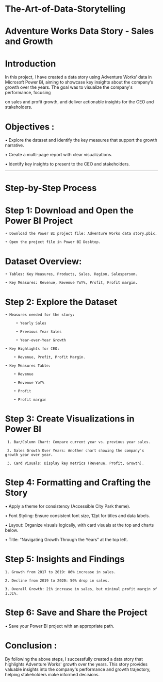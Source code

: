 # The-Art-of-Data-Storytelling

# Adventure Works Data Story - Sales and Growth

# Introduction

   In this project, I have created a data story using Adventure Works’ data in Microsoft Power BI, aiming to showcase key insights about the company’s growth over the years. The goal was to visualize the company's performance, focusing 
   
   on sales and profit growth, and deliver actionable insights for the CEO and stakeholders.

# Objectives :

• Explore the dataset and identify the key measures that support the growth narrative.

• Create a multi-page report with clear visualizations.

• Identify key insights to present to the CEO and stakeholders.

-----------------------------------------------------------------------------------------------------------------------------------------------------

# Step-by-Step Process

# Step 1: Download and Open the Power BI Project
    
    • Download the Power BI project file: Adventure Works data story.pbix.

    • Open the project file in Power BI Desktop.

# Dataset Overview:

    • Tables: Key Measures, Products, Sales, Region, Salesperson.
    
    • Key Measures: Revenue, Revenue YoY%, Profit, Profit margin.

# Step 2: Explore the Dataset
 
    • Measures needed for the story:
        
         • Yearly Sales

         • Previous Year Sales

         • Year-over-Year Growth
  
    • Key Highlights for CEO:

        • Revenue, Profit, Profit Margin.

    • Key Measures Table:

        • Revenue

        • Revenue YoY%

        • Profit

        • Profit margin
        
# Step 3: Create Visualizations in Power BI

     1. Bar/Column Chart: Compare current year vs. previous year sales.

     2. Sales Growth Over Years: Another chart showing the company’s growth year over year.
               
     3. Card Visuals: Display key metrics (Revenue, Profit, Growth).

# Step 4: Formatting and Crafting the Story
  
   • Apply a theme for consistency (Accessible City Park theme).

   • Font Styling: Ensure consistent font size, 12pt for titles and data labels.

   • Layout: Organize visuals logically, with card visuals at the top and charts below.

   • Title: “Navigating Growth Through the Years” at the top left.

# Step 5: Insights and Findings

    1. Growth from 2017 to 2019: 86% increase in sales.

    2. Decline from 2019 to 2020: 50% drop in sales.

    3. Overall Growth: 21% increase in sales, but minimal profit margin of 1.31%.

# Step 6: Save and Share the Project

   • Save your Power BI project with an appropriate path.

# Conclusion : 
By following the above steps, I successfully created a data story that highlights Adventure Works' growth over the years. This story provides valuable insights into the company's performance and growth trajectory, helping stakeholders make informed decisions.

